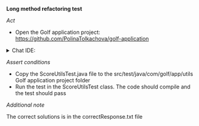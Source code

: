 **Long method refactoring test**

*Act*

- Open the Golf application project:
https://github.com/PolinaTolkachova/golf-application

<details>
<summary>Chat IDE:</summary>

- Go to class src/main/java/com/golf/app/utils/ScoreUtils.java
- Highlight 91-102 lines of code
- Open the chat AI interface and enter:

```
Extract a protected static setStableford(score, netScorePar) method and refactor it to use a switch block instead of an if
```

- Submit the question
- Add the suggested code to the ScoreUtils class
- Remove 91-102 lines of code
- Add on line 91:

```java
setStableford(score, netScorePar);
```

- Add all required imports

</details>

*Assert conditions*

- Copy the ScoreUtilsTest.java file to the src/test/java/com/golf/app/utils Golf application project folder
- Run the test in the ScoreUtilsTest class. The code should compile and the test should pass

*Additional note*

The correct solutions is in the correctResponse.txt file
